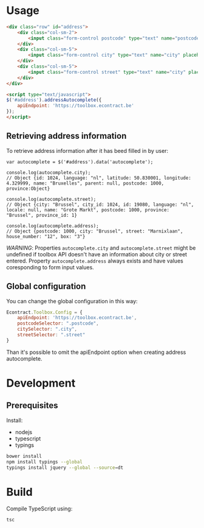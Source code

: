 Usage
===

```html
<div class="row" id="address">
    <div class="col-sm-2">
        <input class="form-control postcode" type="text" name="postcode" placeholder="Postcode" />
    </div>
    <div class="col-sm-5">
        <input class="form-control city" type="text" name="city" placeholder="City" />
    </div>
    <div class="col-sm-5">
        <input class="form-control street" type="text" name="city" placeholder="Street" />
    </div>
</div>

<script type="text/javascript">
$('#address').addressAutocomplete({
    apiEndpoint: 'https://toolbox.econtract.be'
});
</script>
```

Retrieving address information
---
To retrieve address information after it has beed filled in by user:

```
var autocomplete = $('#address').data('autocomplete');

console.log(autocomplete.city);
// Object {id: 1024, language: "nl", latitude: 50.830001, longitude: 4.329999, name: "Bruxelles", parent: null, postcode: 1000, province:Object}

console.log(autocomplete.street);
// Object {city: "Brussel", city_id: 1024, id: 19080, language: "nl", locale: null, name: "Grote Markt", postcode: 1000, province: "Brussel", province_id: 1}

console.log(autocomplete.address);
// Object {postcode: 1000, city: "Brussel", street: "Marnixlaan", house_number: "12", box: "3"}
```

*WARNING*: Properties `autocomplete.city` and `autocomplete.street` might be undefined if toolbox API doesn't have an information about city or street entered.
Property `autocomplete.address` always exists and have values coresponding to form input values.

Global configuration
---
You can change the global configuration in this way:

```js
Econtract.Toolbox.Config = {
    apiEndpoint: 'https://toolbox.econtract.be',
    postcodeSelector: ".postcode",
    citySelector: ".city",
    streetSelector: ".street"
}
```

Than it's possible to omit the apiEndpoint option when creating address autocomplete.

Development
===

Prerequisites
---

Install:
 * nodejs
 * typescript
 * typings

```bash
bower install
npm install typings --global
typings install jquery --global --source=dt
```


Build
===

Compile TypeScript using:

```bash
tsc
```